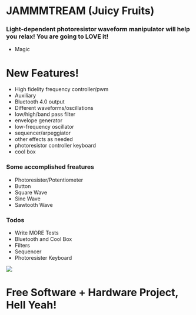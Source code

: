 # JAMMMTREAM (Juicy Fruits)

### Light-dependent photoresistor waveform manipulator will help you relax! You are going to LOVE it!

  - Magic

# New Features!
 - High fidelity frequency controller/pwm
 - Auxiliary
 - Bluetooth 4.0 output
 - Different waveforms/oscillations
 - low/high/band pass filter
 - envelope generator
 - low-frequency oscillator
 - sequencer/arpeggiator
 - other effects as needed
 - photoresistor controller keyboard
 - cool box

### Some accomplished freatures
 - Photoresister/Potentiometer
 - Button
 - Square Wave
 - Sine Wave
 - Sawtooth Wave

### Todos

 - Write MORE Tests
 - Bluetooth and Cool Box
 - Filters
 - Sequencer
 - Photoresister Keyboard

![](image.png)


**Free Software + Hardware Project, Hell Yeah!**
=
